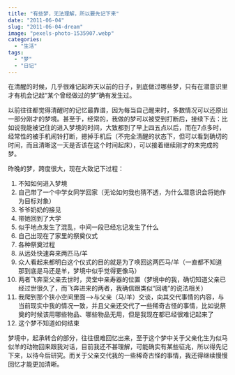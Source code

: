 ```yaml
---
title: "有些梦，无法理解，所以要先记下来"
date: "2011-06-04"
slug: "2011-06-04-dream"
image: "pexels-photo-1535907.webp"
categories: 
  - "生活"
tags: 
  - "梦"
  - "日记"
---
```


在清醒的时候，几乎很难记起昨天以前的日子，到底做过哪些梦，只有在潜意识里才有机会记起“某个曾经做过的梦”确有发生过。

以前往往都觉得清醒时的记忆最靠谱，因为每当自己醒来时，多数情况可以还原出一部分刚才的梦境。甚至于，经常的，我做的梦可以被受到打断后，接续下去：比如说我能被记住的进入梦境的时间，大致都到了早上四五点以后，而在7点多时，经常性的被手机闹铃打断，摁掉手机后（不完全清醒的状态下，但可以看到确切的时间，而且清晰这一天是否该在这个时间起床），可以接着继续刚才的未完成的梦。

昨晚的梦，跨度很大，现在大致记下过程：

1. 不知如何进入梦境
1. 自己带了一个中学女同学回家（无论如何我也猜不透，为什么潜意识会将她作为目标对象）
2. 爷爷奶奶的接见
3. 带她回到了大学
4. 似乎地点发生了混乱，中间一段已经忘记发生了什么
5. 自己出现在了家里的祭奠仪式
6. 各种祭奠过程
7. 从远处快速奔来两匹马/羊
8. 众人看起来都明白这个仪式的目的就是为了唤回这两匹马/羊（一直都不知道那到底是马还是羊，梦境中似乎觉得更像马）
9. 两者飞奔至父亲去世时，灵堂中亲寿器的位置（梦境中的我，确切知道父亲已经过世很久了，而飞奔进来的两者，我确信跟类似“回魂”的说法相关）
10. 我爬到那个狭小空间里面——>与父亲（马/羊）交谈，向其交代事情的内容，与当前现实中我的情况一致，并且父亲还交代了一些稀奇古怪的事情，比如说祭奠的时候该用哪些物品、哪些物品无用，但是我现在都已经很难记起来了
11. 这个梦不知道如何结束

梦境中，起承转合的部分，往往很难回忆出来，至于这个梦中关于父亲化生为似马似羊的动物回来跟我对话，目前我还不甚理解，可能确实有某些征兆，所以得先记下来，以待今后研究。而关于父亲交代我的一些稀奇古怪的事情，我还得继续慢慢回忆才能更加清晰。
